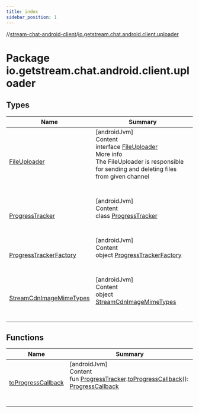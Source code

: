 ```yaml
---
title: index
sidebar_position: 1
---
```

//[stream-chat-android-client](../../index.md)/[io.getstream.chat.android.client.uploader](index.md)



# Package io.getstream.chat.android.client.uploader  


## Types  
  
|  Name |  Summary | 
|---|---|
| <a name="io.getstream.chat.android.client.uploader/FileUploader///PointingToDeclaration/"></a>[FileUploader](FileUploader/index.md)| <a name="io.getstream.chat.android.client.uploader/FileUploader///PointingToDeclaration/"></a>[androidJvm]  <br/>Content  <br/>interface [FileUploader](FileUploader/index.md)  <br/>More info  <br/>The FileUploader is responsible for sending and deleting files from given channel  <br/><br/><br/>|
| <a name="io.getstream.chat.android.client.uploader/ProgressTracker///PointingToDeclaration/"></a>[ProgressTracker](ProgressTracker/index.md)| <a name="io.getstream.chat.android.client.uploader/ProgressTracker///PointingToDeclaration/"></a>[androidJvm]  <br/>Content  <br/>class [ProgressTracker](ProgressTracker/index.md)  <br/><br/><br/>|
| <a name="io.getstream.chat.android.client.uploader/ProgressTrackerFactory///PointingToDeclaration/"></a>[ProgressTrackerFactory](ProgressTrackerFactory/index.md)| <a name="io.getstream.chat.android.client.uploader/ProgressTrackerFactory///PointingToDeclaration/"></a>[androidJvm]  <br/>Content  <br/>object [ProgressTrackerFactory](ProgressTrackerFactory/index.md)  <br/><br/><br/>|
| <a name="io.getstream.chat.android.client.uploader/StreamCdnImageMimeTypes///PointingToDeclaration/"></a>[StreamCdnImageMimeTypes](StreamCdnImageMimeTypes/index.md)| <a name="io.getstream.chat.android.client.uploader/StreamCdnImageMimeTypes///PointingToDeclaration/"></a>[androidJvm]  <br/>Content  <br/>object [StreamCdnImageMimeTypes](StreamCdnImageMimeTypes/index.md)  <br/><br/><br/>|


## Functions  
  
|  Name |  Summary | 
|---|---|
| <a name="io.getstream.chat.android.client.uploader//toProgressCallback/io.getstream.chat.android.client.uploader.ProgressTracker#/PointingToDeclaration/"></a>[toProgressCallback](toProgressCallback.md)| <a name="io.getstream.chat.android.client.uploader//toProgressCallback/io.getstream.chat.android.client.uploader.ProgressTracker#/PointingToDeclaration/"></a>[androidJvm]  <br/>Content  <br/>fun [ProgressTracker](ProgressTracker/index.md).[toProgressCallback](toProgressCallback.md)(): [ProgressCallback](../io.getstream.chat.android.client.utils/ProgressCallback/index.md)  <br/><br/><br/>|


